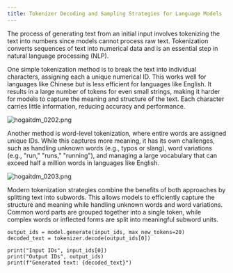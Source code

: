 ```yaml
---
title: Tokenizer Decoding and Sampling Strategies for Language Models
---
```



The process of generating text from an initial input involves tokenizing the text into numbers since models cannot process raw text. Tokenization converts sequences of text into numerical data and is an essential step in natural language processing (NLP).

One simple tokenization method is to break the text into individual characters, assigning each a unique numerical ID. This works well for languages like Chinese but is less efficient for languages like English. It results in a large number of tokens for even small strings, making it harder for models to capture the meaning and structure of the text. Each character carries little information, reducing accuracy and performance.

![hogaitdm_0202.png]({{site.baseurl}}/assets/images/hogaitdm_0202.png)

Another method is word-level tokenization, where entire words are assigned unique IDs. While this captures more meaning, it has its own challenges, such as handling unknown words (e.g., typos or slang), word variations (e.g., "run," "runs," "running"), and managing a large vocabulary that can exceed half a million words in languages like English.

![hogaitdm_0203.png]({{site.baseurl}}/assets/images/hogaitdm_0203.png)

Modern tokenization strategies combine the benefits of both approaches by splitting text into subwords. This allows models to efficiently capture the structure and meaning while handling unknown words and word variations. Common word parts are grouped together into a single token, while complex words or inflected forms are split into meaningful subword units.


```Python3
output_ids = model.generate(input_ids, max_new_tokens=20)
decoded_text = tokenizer.decode(output_ids[0])

print("Input IDs", input_ids[0])
print("Output IDs", output_ids)
print(f"Generated text: {decoded_text}")
```
